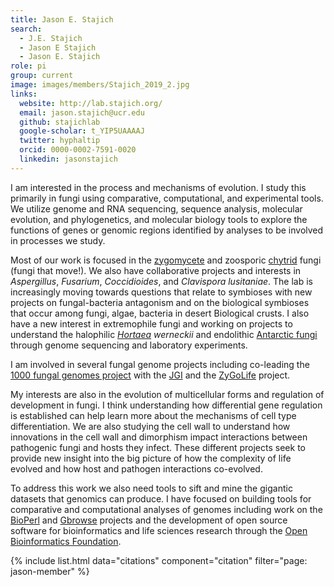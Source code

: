 ```yaml
---
title: Jason E. Stajich
search:
  - J.E. Stajich
  - Jason E Stajich
  - Jason E. Stajich
role: pi
group: current
image: images/members/Stajich_2019_2.jpg
links:
  website: http://lab.stajich.org/
  email: jason.stajich@ucr.edu
  github: stajichlab
  google-scholar: t_YIP5UAAAAJ
  twitter: hyphaltip
  orcid: 0000-0002-7591-0020
  linkedin: jasonstajich
---
```

I am interested in the process and mechanisms of evolution. I study this primarily in fungi using comparative, computational, and experimental tools.  We utilize genome and RNA sequencing, sequence analysis, molecular evolution, and phylogenetics, and molecular biology tools to explore the functions of genes or genomic regions identified by analyses to be involved in processes we study.


Most of our work is focused in the [zygomycete](http://zygolife.org/) and zoosporic [chytrid](http://chytrids.org/) fungi (fungi that move!). We also have collaborative projects and interests in *Aspergillus*, *Fusarium*, *Coccidioides*, and *Clavispora lusitaniae*. The lab is increasingly moving towards questions that relate to symbioses with new projects on fungal-bacteria antagonism and on the biological symbioses that occur among fungi, algae, bacteria in desert Biological crusts. I also have a new interest in extremophile fungi and working on projects to understand the halophilic *[Hortaea](https://www.ncbi.nlm.nih.gov/bioproject/356640) werneckii* and endolithic [Antarctic fungi](https://www.ncbi.nlm.nih.gov/bioproject/PRJNA342238) through genome sequencing and laboratory experiments.


I am involved in several fungal genome projects including co-leading the [1000 fungal genomes project](http://1000.fungalgenomes.org/) with the [JGI](http://www.jgi.doe.gov/) and the [ZyGoLife](http://zygolife.org/) project.


My interests are also in the evolution of multicellular forms and regulation of development in fungi.  I think understanding how differential gene regulation is established can help learn more about the mechanisms of cell type differentiation.  We are also studying the cell wall to understand how innovations in the cell wall and dimorphism impact interactions between pathogenic fungi and hosts they infect. These different projects seek to provide new insight into the big picture of how the complexity of life evolved and how host and pathogen interactions co-evolved.


To address this work we also need tools to sift and mine the gigantic datasets that genomics can produce. I have focused on building tools for comparative and computational analyses of genomes including work on the [BioPerl](http://bioperl.org/) and [Gbrowse](http://www.gmod.org/wiki/Gbrowse) projects and the development of open source software for bioinformatics and life sciences research through the [Open Bioinformatics Foundation](http://www.open-bio.org/).

{% include list.html data="citations" component="citation" filter="page: jason-member" %}
